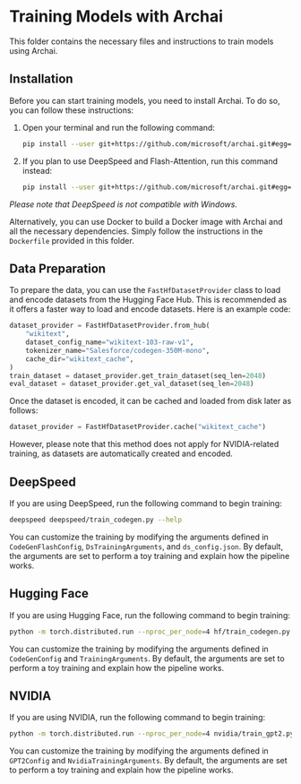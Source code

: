 # Training Models with Archai

This folder contains the necessary files and instructions to train models using Archai.

## Installation

Before you can start training models, you need to install Archai. To do so, you can follow these instructions:

1. Open your terminal and run the following command:

    ```bash
    pip install --user git+https://github.com/microsoft/archai.git#egg=archai[nlp]
    ```

2. If you plan to use DeepSpeed and Flash-Attention, run this command instead:

    ```bash
    pip install --user git+https://github.com/microsoft/archai.git#egg=archai[nlp,deepspeed,flash-attn]
    ```

*Please note that DeepSpeed is not compatible with Windows.*

Alternatively, you can use Docker to build a Docker image with Archai and all the necessary dependencies. Simply follow the instructions in the `Dockerfile` provided in this folder.

## Data Preparation

To prepare the data, you can use the `FastHfDatasetProvider` class to load and encode datasets from the Hugging Face Hub. This is recommended as it offers a faster way to load and encode datasets. Here is an example code:

```Python
dataset_provider = FastHfDatasetProvider.from_hub(
    "wikitext",
    dataset_config_name="wikitext-103-raw-v1",
    tokenizer_name="Salesforce/codegen-350M-mono",
    cache_dir="wikitext_cache",
)
train_dataset = dataset_provider.get_train_dataset(seq_len=2048)
eval_dataset = dataset_provider.get_val_dataset(seq_len=2048)
```

Once the dataset is encoded, it can be cached and loaded from disk later as follows:

```Python
dataset_provider = FastHfDatasetProvider.cache("wikitext_cache")
```

However, please note that this method does not apply for NVIDIA-related training, as datasets are automatically created and encoded.

## DeepSpeed

If you are using DeepSpeed, run the following command to begin training:

```bash
deepspeed deepspeed/train_codegen.py --help
```

You can customize the training by modifying the arguments defined in `CodeGenFlashConfig`, `DsTrainingArguments`, and `ds_config.json`. By default, the arguments are set to perform a toy training and explain how the pipeline works.

## Hugging Face

If you are using Hugging Face, run the following command to begin training:

```bash
python -m torch.distributed.run --nproc_per_node=4 hf/train_codegen.py --help
```

You can customize the training by modifying the arguments defined in `CodeGenConfig` and `TrainingArguments`. By default, the arguments are set to perform a toy training and explain how the pipeline works.

## NVIDIA

If you are using NVIDIA, run the following command to begin training:

```bash
python -m torch.distributed.run --nproc_per_node=4 nvidia/train_gpt2.py --help
```

You can customize the training by modifying the arguments defined in `GPT2Config` and `NvidiaTrainingArguments`. By default, the arguments are set to perform a toy training and explain how the pipeline works.
